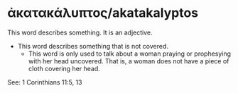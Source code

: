 # ἀκατακάλυπτος/akatakalyptos
This word describes something. It is an adjective.

* This word describes something that is not covered.
    * This word is only used to talk about a woman praying or prophesying with her head uncovered. That is, a woman does not have a piece of cloth covering her head. 

See: 1 Corinthians 11:5, 13
